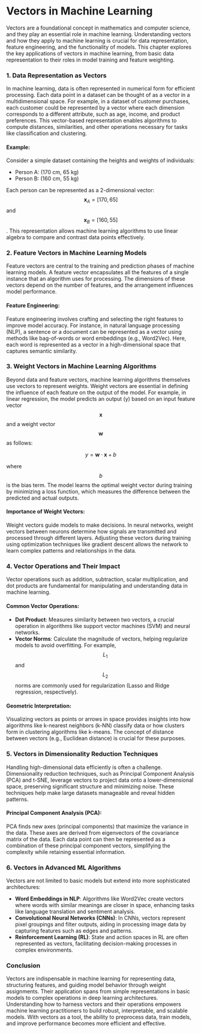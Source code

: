 # Vectors in Machine Learning

Vectors are a foundational concept in mathematics and computer science, and they play an essential role in machine learning. Understanding vectors and how they apply to machine learning is crucial for data representation, feature engineering, and the functionality of models. This chapter explores the key applications of vectors in machine learning, from basic data representation to their roles in model training and feature weighting.

### 1. Data Representation as Vectors

In machine learning, data is often represented in numerical form for efficient processing. Each data point in a dataset can be thought of as a vector in a multidimensional space. For example, in a dataset of customer purchases, each customer could be represented by a vector where each dimension corresponds to a different attribute, such as age, income, and product preferences. This vector-based representation enables algorithms to compute distances, similarities, and other operations necessary for tasks like classification and clustering.

#### Example:

Consider a simple dataset containing the heights and weights of individuals:

* Person A: (170 cm, 65 kg)
* Person B: (160 cm, 55 kg)

Each person can be represented as a 2-dimensional vector:  $$\mathbf{x}_A = [170, 65]$$ and $$\mathbf{x}_B = [160, 55]$$. This representation allows machine learning algorithms to use linear algebra to compare and contrast data points effectively.

### 2. Feature Vectors in Machine Learning Models

Feature vectors are central to the training and prediction phases of machine learning models. A feature vector encapsulates all the features of a single instance that an algorithm uses for processing. The dimensions of these vectors depend on the number of features, and the arrangement influences model performance.

#### Feature Engineering:

Feature engineering involves crafting and selecting the right features to improve model accuracy. For instance, in natural language processing (NLP), a sentence or a document can be represented as a vector using methods like bag-of-words or word embeddings (e.g., Word2Vec). Here, each word is represented as a vector in a high-dimensional space that captures semantic similarity.

### 3. Weight Vectors in Machine Learning Algorithms

Beyond data and feature vectors, machine learning algorithms themselves use vectors to represent weights. Weight vectors are essential in defining the influence of each feature on the output of the model. For example, in linear regression, the model predicts an output (y) based on an input feature vector $$\mathbf{x}$$ and a weight vector $$\mathbf{w}$$ as follows:

&#x20;$$y = \mathbf{w} \cdot \mathbf{x} + b$$

where $$b$$ is the bias term. The model learns the optimal weight vector during training by minimizing a loss function, which measures the difference between the predicted and actual outputs.

#### Importance of Weight Vectors:

Weight vectors guide models to make decisions. In neural networks, weight vectors between neurons determine how signals are transmitted and processed through different layers. Adjusting these vectors during training using optimization techniques like gradient descent allows the network to learn complex patterns and relationships in the data.

### 4. Vector Operations and Their Impact

Vector operations such as addition, subtraction, scalar multiplication, and dot products are fundamental for manipulating and understanding data in machine learning.

#### Common Vector Operations:

* **Dot Product**: Measures similarity between two vectors, a crucial operation in algorithms like support vector machines (SVM) and neural networks.
* **Vector Norms**: Calculate the magnitude of vectors, helping regularize models to avoid overfitting. For example, $$L_1$$ and $$L_2$$ norms are commonly used for regularization (Lasso and Ridge regression, respectively).

#### Geometric Interpretation:

Visualizing vectors as points or arrows in space provides insights into how algorithms like k-nearest neighbors (k-NN) classify data or how clusters form in clustering algorithms like k-means. The concept of distance between vectors (e.g., Euclidean distance) is crucial for these purposes.

### 5. Vectors in Dimensionality Reduction Techniques

Handling high-dimensional data efficiently is often a challenge. Dimensionality reduction techniques, such as Principal Component Analysis (PCA) and t-SNE, leverage vectors to project data onto a lower-dimensional space, preserving significant structure and minimizing noise. These techniques help make large datasets manageable and reveal hidden patterns.

#### Principal Component Analysis (PCA):

PCA finds new axes (principal components) that maximize the variance in the data. These axes are derived from eigenvectors of the covariance matrix of the data. Each data point can then be represented as a combination of these principal component vectors, simplifying the complexity while retaining essential information.

### 6. Vectors in Advanced ML Algorithms

Vectors are not limited to basic models but extend into more sophisticated architectures:

* **Word Embeddings in NLP**: Algorithms like Word2Vec create vectors where words with similar meanings are closer in space, enhancing tasks like language translation and sentiment analysis.
* **Convolutional Neural Networks (CNNs)**: In CNNs, vectors represent pixel groupings and filter outputs, aiding in processing image data by capturing features such as edges and patterns.
* **Reinforcement Learning (RL)**: State and action spaces in RL are often represented as vectors, facilitating decision-making processes in complex environments.

### Conclusion

Vectors are indispensable in machine learning for representing data, structuring features, and guiding model behavior through weight assignments. Their application spans from simple representations in basic models to complex operations in deep learning architectures. Understanding how to harness vectors and their operations empowers machine learning practitioners to build robust, interpretable, and scalable models. With vectors as a tool, the ability to preprocess data, train models, and improve performance becomes more efficient and effective.
